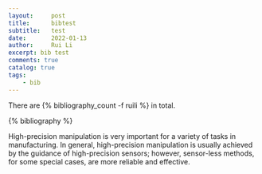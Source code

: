 ```yaml
---
layout:     post
title:      bibtest
subtitle:   test
date:       2022-01-13
author:     Rui Li
excerpt: bib test
comments: true
catalog: true
tags:
    - bib
---
```


There are {% bibliography_count -f ruili %} in total.

{% bibliography %}

High-precision manipulation is very important for a variety of tasks in manufacturing. In general, high-precision manipulation is usually achieved by the guidance of high-precision sensors; however, sensor-less methods, for some special cases, are more reliable and effective. 

